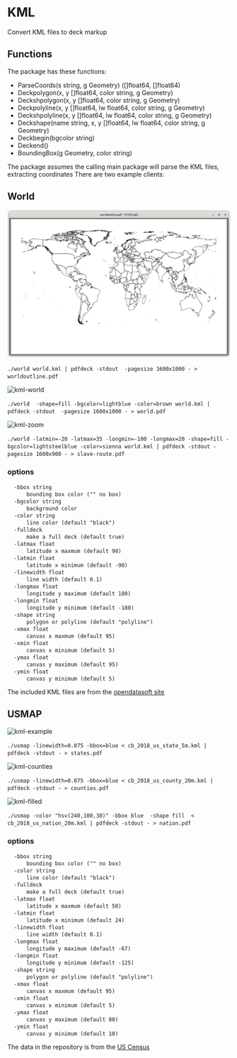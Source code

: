 # KML

Convert KML files to deck markup

## Functions

The package has these functions:

*  ParseCoords(s string, g Geometry) ([]float64, []float64)
*  Deckpolygon(x, y []float64, color string, g Geometry)
*  Deckshpolygon(x, y []float64, color string, g Geometry)
*  Deckpolyline(x, y []float64, lw float64, color string, g Geometry)
*  Deckshpolyline(x, y []float64, lw float64, color string, g Geometry)
*  Deckshape(name string, x, y []float64, lw float64, color string, g Geometry)
*  Deckbegin(bgcolor string)
*  Deckend()
*  BoundingBox(g Geometry, color string)


The package assumes the calling main package will parse the KML files, extracting coordinates
There are two example clients:

## World

![kml-world-outline](worldoutline.png)

```./world world.kml | pdfdeck -stdout  -pagesize 1600x1000 - > worldoutline.pdf```

![kml-world](world.png)

```./world  -shape=fill -bgcolor=lightblue -color=brown world.kml | pdfdeck -stdout  -pagesize 1600x1000 - > world.pdf```

![kml-zoom](slave-route.png)

```./world -latmin=-20 -latmax=35 -longmin=-100 -longmax=20 -shape=fill -bgcolor=lightsteelblue -color=sienna world.kml | pdfdeck -stdout -pagesize 1600x900 - > slave-route.pdf```

### options
```
  -bbox string
      bounding box color ("" no box)
  -bgcolor string
      background color
  -color string
      line color (default "black")
  -fulldeck
      make a full deck (default true)
  -latmax float
      latitude x maxmum (default 90)
  -latmin float
      latitude x minimum (default -90)
  -linewidth float
      line width (default 0.1)
  -longmax float
      longitude y maximum (default 180)
  -longmin float
      longitude y minimum (default -180)
  -shape string
      polygon or polyline (default "polyline")
  -xmax float
      canvas x maxmum (default 95)
  -xmin float
      canvas x minimum (default 5)
  -ymax float
      canvas y maximum (default 95)
  -ymin float
      canvas y minimum (default 5)
```

The included KML files are from the [opendatasoft site](https://public.opendatasoft.com/explore/dataset/world-administrative-boundaries/export/)

## USMAP

![kml-example](us-states.png)

```./usmap -linewidth=0.075 -bbox=blue < cb_2018_us_state_5m.kml | pdfdeck -stdout - > states.pdf```

![kml-counties](us-counties.png)

```./usmap -linewidth=0.075 -bbox=blue < cb_2018_us_county_20m.kml | pdfdeck -stdout - > counties.pdf```

![kml-filled](filled.png)

```./usmap -color "hsv(240,100,30)" -bbox blue  -shape fill  < cb_2018_us_nation_20m.kml | pdfdeck -stdout - > nation.pdf```

### options
```
  -bbox string
      bounding box color ("" no box)
  -color string
      line color (default "black")
  -fulldeck
      make a full deck (default true)
  -latmax float
      latitude x maxmum (default 50)
  -latmin float
      latitude x minimum (default 24)
  -linewidth float
      line width (default 0.1)
  -longmax float
      longitude y maximum (default -67)
  -longmin float
      longitude y minimum (default -125)
  -shape string
      polygon or polyline (default "polyline")
  -xmax float
      canvas x maxmum (default 95)
  -xmin float
      canvas x minimum (default 5)
  -ymax float
      canvas y maximum (default 80)
  -ymin float
      canvas y minimum (default 10)

```

The data in the repository is from the [US Census](https://www.census.gov/geographies/mapping-files/time-series/geo/kml-cartographic-boundary-files.html)


